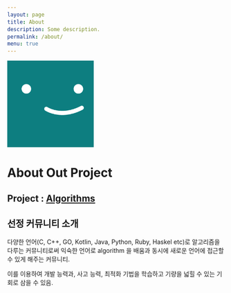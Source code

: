 ```yaml
---
layout: page
title: About
description: Some description.
permalink: /about/
menu: true
---
```


<img class="img-rounded" src="/assets/img/uploads/profile.png" alt="Thiago Rossener" width="200">

# About Out Project

## Project : [Algorithms](https://github.com/Thuva4/Algorithms)

## 선정 커뮤니티 소개  
다양한 언어(C, C++, GO, Kotlin, Java, Python, Ruby, Haskel etc)로
알고리즘을 다루는 커뮤니티로써 익숙한 언어로 algorithm 을 배움과 동시에 새로운 언어에 접근할 수 있게 해주는 커뮤니티.

이를 이용하여 개발 능력과, 사고 능력, 최적화 기법을 학습하고 기량을 넓힐 수 있는 기회로 삼을 수 있음.
